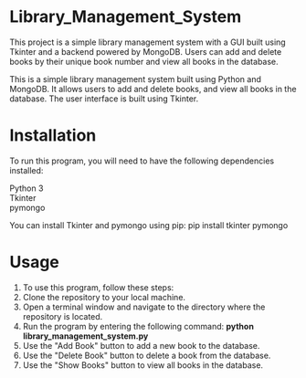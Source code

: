 # Library_Management_System
This project is a simple library management system with a GUI built using Tkinter and a backend powered by MongoDB. Users can add and delete books by their unique book number and view all books in the database.

This is a simple library management system built using Python and MongoDB. It allows users to add and delete books, and view all books in the database. The user interface is built using Tkinter.

# Installation
To run this program, you will need to have the following dependencies installed:

Python 3 <br>
Tkinter<br>
pymongo<br>

You can install Tkinter and pymongo using pip:
pip install tkinter pymongo

# Usage
1. To use this program, follow these steps:
2. Clone the repository to your local machine.
3. Open a terminal window and navigate to the directory where the repository is located.
4. Run the program by entering the following command: <b>python library_management_system.py </b>
6. Use the "Add Book" button to add a new book to the database.
7. Use the "Delete Book" button to delete a book from the database.
8. Use the "Show Books" button to view all books in the database.
